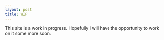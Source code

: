 ```yaml
---
layout: post
title: WIP
---
```


This site is a work in progress. Hopefully I will have the opportunity to work on it some more soon.